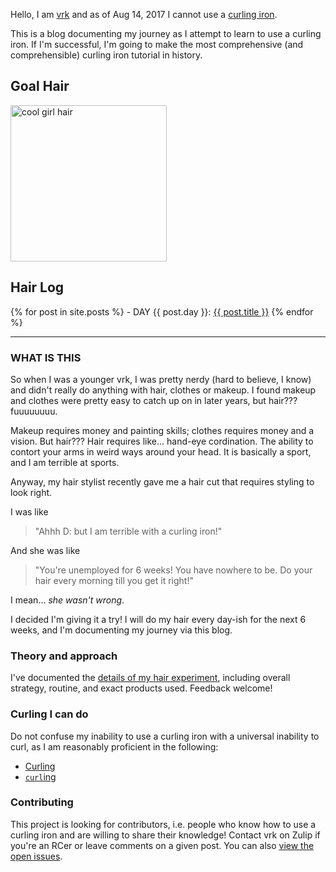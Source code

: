 Hello, I am [vrk](https://github.com/vrk/) and as of Aug 14, 2017 I cannot use a [curling iron](https://www.target.com/p/conair-174-ceramic-satin-finish-instant-heat-curling-iron-1-1-2/-/A-10538613#lnk=sametab).

This is a blog documenting my journey as I attempt to learn to use a curling iron. If I'm successful, I'm going to make the most comprehensive (and comprehensible) curling iron tutorial in history.


## Goal Hair

[<img src="assets/images/goal-hair.jpg" alt="cool girl hair" height="250"/>](https://www.google.com/search?q=balayage+short+hair&tbm=isch)

## Hair Log

{% for post in site.posts %}
\- DAY {{ post.day }}: <a href="{{site.baseurl}}{{ post.url }}">{{ post.title }}</a>
{% endfor %}

--- 

### WHAT IS THIS

So when I was a younger vrk, I was pretty nerdy (hard to believe, I know) and didn't really do anything with hair, clothes or makeup. I found makeup and clothes were pretty easy to catch up on in later years, but hair??? fuuuuuuuu.

Makeup requires money and painting skills; clothes requires money and a vision. But hair??? Hair requires like... hand-eye cordination. The ability to contort your arms in weird ways around your head. It is basically a sport, and I am terrible at sports.

Anyway, my hair stylist recently gave me a hair cut that requires styling to look right.

I was like
> "Ahhh D: but I am terrible with a curling iron!" 

And she was like
> "You're unemployed for 6 weeks! You have nowhere to be. Do your hair every morning till you get it right!"

I mean... *she wasn't wrong*.

I decided I'm giving it a try! I will do my hair every day-ish for the next 6 weeks, and I'm documenting my journey via this blog.

### Theory and approach

I've documented the [details of my hair experiment](approach), including overall strategy, routine, and exact products used. Feedback welcome!

### Curling I can do

Do not confuse my inability to use a curling iron with a universal inability to curl, as I am reasonably proficient in the following:

- [Curling](https://www.youtube.com/watch?v=EMz_XwbJ8l8)
- [`curl`ing](https://en.wikipedia.org/wiki/CURL)

### Contributing

This project is looking for contributors, i.e. people who know how to use a curling iron and are willing to share their knowledge! Contact vrk on Zulip if you're an RCer or leave comments on a given post. You can also [view the open issues](https://github.com/vrk/LearnToCurl/issues).

